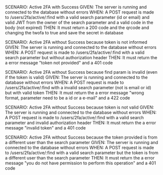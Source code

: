 SCENARIO: Active 2FA with Success
GIVEN: The server is running and connected to the database without errors
WHEN: A POST request is made to /users/2fa/active/:find with a valid search parameter (id or email) and valid JWT from the owner of the search parameter and a valid code in the body (not expired)
THEN: It must return a 200 code and the qrcode and changing the twofa to true and save the secret in database

SCENARIO: Active 2FA without Success because token is not informed
GIVEN: The server is running and connected to the database without errors
WHEN: A POST request is made to /users/2fa/active/:find with a valid search parameter but without authorization header
THEN: It must return the a error message "token not provided" and a 401 code

SCENARIO: Active 2FA without Success because find param is invalid (even if the token is valid)
GIVEN: The server is running and connected to the database without errors
WHEN: A POST request is made to /users/2fa/active/:find with a invalid search parameter (not is email or id) but with valid token
THEN: It must return the a error message "wrong format, parameter need to be a id or a e-mail" and a 422 code

SCENARIO: Active 2FA without Success because token is not valid
GIVEN: The server is running and connected to the database without errors
WHEN: A POST request is made to /users/2fa/active/:find with a valid search parameter and invalid authorization header
THEN: It must return the a error message "invalid token" and a 401 code

SCENARIO: Active 2FA without Success because the token provided is from a different user than the search parameter
GIVEN: The server is running and connected to the database without errors
WHEN: A POST request is made to /users/2fa/active/:find with a valid search parameter but the token is from a different user than the search parameter
THEN: It must return the a error message "you do not have permission to perform this operation" and a 401 code

